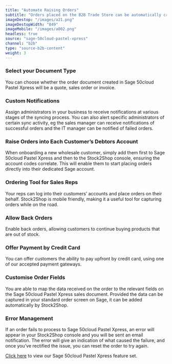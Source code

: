 ```yaml
---
title: "Automate Raising Orders"
subtitle: "Orders placed on the B2B Trade Store can be automatically created in Sage 50cloud Pastel Xpress."
imageDestop: "/images/a21.png"
imageDestopWidth: "849"
imageMobile: "/images/a002.png"
headless: true
source: "sage-50cloud-pastel-xpress"
channel: "b2b"
type: "source-b2b-content"
weight: 3
---
```


### Select your Document Type
You can choose whether the order document created in Sage 50cloud Pastel Xpress will be a quote, sales order or invoice.

### Custom Notifications
Assign administrators in your business to receive notifications at various stages of the syncing process. You can also alert specific administrators of certain sync activity, eg the sales manager can receive notifications of successful orders and the IT manager can be notified of failed orders.

### Raise Orders into Each Customer’s Debtors Account
When onboarding a new wholesale customer, simply add them first to Sage 50cloud Pastel Xpress and then to the Stock2Shop console, ensuring the account codes correlate. This will enable them to start placing orders directly into their dedicated Sage account.

### Ordering Tool for Sales Reps
Your reps can log into their customers’ accounts and place orders on their behalf. Stock2Shop is mobile friendly, making it a useful tool for capturing orders while on the road.

### Allow Back Orders
Enable back orders, allowing customers to continue buying products that are out of stock.

### Offer Payment by Credit Card
You can offer customers the ability to pay upfront by credit card, using one of our accepted payment gateways.

### Customise Order Fields
You are able to map the data received on the order to the relevant fields on the Sage 50cloud Pastel Xpress sales document. Provided the data can be captured in your standard order screen on Sage, it can be added automatically by Stock2Shop.

### Error Management
If an order fails to process to Sage 50cloud Pastel Xpress, an error will appear in your Stock2Shop console and you will be sent an email notification. The error will give an indication of what caused the failure, and once you’ve rectified the issue, you can reset the order to try again.

[Click here](/help/features/sage-50cloud-pastel-xpress/ "Sage 50cloud Pastel Xpress Features") to view our Sage 50cloud Pastel Xpress feature set.